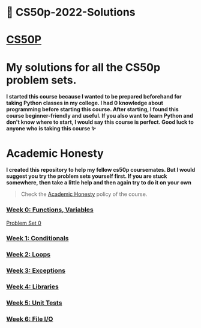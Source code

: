 # 🐢 CS50p-2022-Solutions

# [CS50P](https://cs50.harvard.edu/python/2022/)

# My solutions for all the CS50p problem sets.


**I started this course because I wanted to be prepared beforehand for taking Python classes in my college. I had 0 knowledge about programming before starting this course. After starting, I found this course beginner-friendly and useful. If you also want to learn Python and don't know where to start, I would say this course is perfect. Good luck to anyone who is taking this course ✨**

# Academic Honesty
**I created this repository to help my fellow cs50p coursemates. But I would suggest you try the problem sets yourself first. If you are stuck somewhere, then take a little help and then again try to do it on your own**
>Check the [Academic Honesty](https://cs50.harvard.edu/python/2022/honesty/) policy of the course.


### [Week 0: Functions, Variables](https://cs50.harvard.edu/python/2022/psets/0/)
[Problem Set 0](https://github.com/Dipi0322/CS50p-2022-Solutions/tree/main/pset%200)

### [Week 1: Conditionals](https://cs50.harvard.edu/python/2022/psets/1/)


### [Week 2: Loops](https://cs50.harvard.edu/python/2022/psets/2/)

### [Week 3: Exceptions](https://cs50.harvard.edu/python/2022/psets/3/)


### [Week 4: Libraries](https://cs50.harvard.edu/python/2022/psets/4/)

### [Week 5: Unit Tests](https://cs50.harvard.edu/python/2022/psets/5/)

### [Week 6: File I/O](https://cs50.harvard.edu/python/2022/psets/6/)
